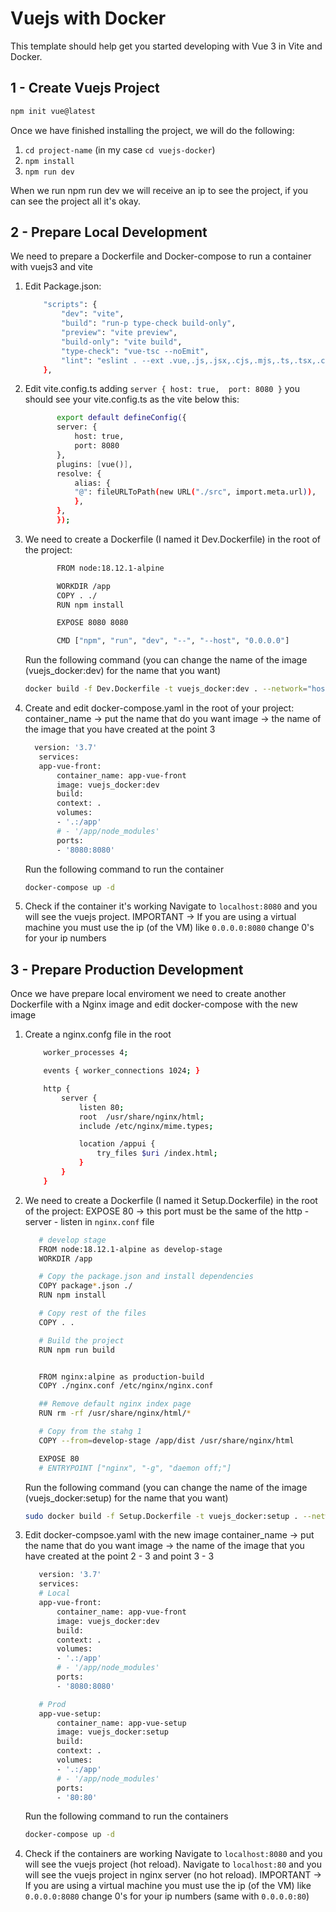 # Vuejs with Docker

This template should help get you started developing with Vue 3 in Vite and Docker.

## 1 - Create Vuejs Project

```sh
npm init vue@latest
```

Once we have finished installing the project, we will do the following:
1. `cd project-name` (in my case `cd vuejs-docker`)
2. `npm install`
3. `npm run dev`

When we run npm run dev we will receive an ip to see the project, if you can see the project all it's okay.

## 2 - Prepare Local Development
We need to prepare a Dockerfile and Docker-compose to run a container with vuejs3 and vite

1. Edit Package.json:
    ```sh
        "scripts": {
            "dev": "vite",
            "build": "run-p type-check build-only",
            "preview": "vite preview",
            "build-only": "vite build",
            "type-check": "vue-tsc --noEmit",
            "lint": "eslint . --ext .vue,.js,.jsx,.cjs,.mjs,.ts,.tsx,.cts,.mts --fix --ignore-path .gitignore"
        },

2. Edit vite.config.ts adding `server { host: true,  port: 8080 }` you should see your vite.config.ts as the vite below this:
     ```sh
            export default defineConfig({
            server: {
                host: true,
                port: 8080
            },
            plugins: [vue()],
            resolve: {
                alias: {
                "@": fileURLToPath(new URL("./src", import.meta.url)),
                },
            },
            });

3. We need to create a Dockerfile (I named it Dev.Dockerfile) in the root of the project:
     ```sh
            FROM node:18.12.1-alpine

            WORKDIR /app
            COPY . ./
            RUN npm install

            EXPOSE 8080 8080

            CMD ["npm", "run", "dev", "--", "--host", "0.0.0.0"]
    ```
    Run the following command (you can change the name of the image (vuejs_docker:dev) for the name that you want)
    ```sh
    docker build -f Dev.Dockerfile -t vuejs_docker:dev . --network="host"
    ```

4. Create and edit docker-compose.yaml in the root of your project:
    container_name -> put the name that do you want
    image -> the name of the image that you have created at the point 3
     ```sh
       version: '3.7'
        services:
        app-vue-front:
            container_name: app-vue-front
            image: vuejs_docker:dev
            build:
            context: .
            volumes:
            - '.:/app'
            # - '/app/node_modules'
            ports:
            - '8080:8080'
    ```
    Run the following command to run the container
    ```sh
    docker-compose up -d
    ```

5. Check if the container it's working
    Navigate to `localhost:8080` and you will see the vuejs project.
    IMPORTANT -> If you are using a virtual machine you must use the ip (of the VM) like `0.0.0.0:8080` change 0's for your ip numbers

## 3 - Prepare Production Development
Once we have prepare local enviroment we need to create another Dockerfile with a Nginx image and edit docker-compose with the new image
1. Create a nginx.confg file in the root
    ```sh
        worker_processes 4;

        events { worker_connections 1024; }

        http {
            server {
                listen 80;
                root  /usr/share/nginx/html;
                include /etc/nginx/mime.types;

                location /appui {
                    try_files $uri /index.html;
                }
            }
        }

2. We need to create a Dockerfile (I named it Setup.Dockerfile) in the root of the project:
    EXPOSE 80 -> this port must be the same of the http - server - listen in `nginx.conf` file
     ```sh
        # develop stage
        FROM node:18.12.1-alpine as develop-stage
        WORKDIR /app

        # Copy the package.json and install dependencies
        COPY package*.json ./
        RUN npm install

        # Copy rest of the files
        COPY . .

        # Build the project
        RUN npm run build


        FROM nginx:alpine as production-build
        COPY ./nginx.conf /etc/nginx/nginx.conf

        ## Remove default nginx index page
        RUN rm -rf /usr/share/nginx/html/*

        # Copy from the stahg 1
        COPY --from=develop-stage /app/dist /usr/share/nginx/html

        EXPOSE 80
        # ENTRYPOINT ["nginx", "-g", "daemon off;"]
    ```
    Run the following command (you can change the name of the image (vuejs_docker:setup) for the name that you want)
    ```sh
    sudo docker build -f Setup.Dockerfile -t vuejs_docker:setup . --network="host"
    ```

3. Edit docker-compsoe.yaml with the new image
    container_name -> put the name that do you want
    image -> the name of the image that you have created at the point 2 - 3 and point 3 - 3
     ```sh
        version: '3.7'
        services:
        # Local
        app-vue-front:
            container_name: app-vue-front
            image: vuejs_docker:dev
            build:
            context: .
            volumes:
            - '.:/app'
            # - '/app/node_modules'
            ports:
            - '8080:8080'

        # Prod
        app-vue-setup:
            container_name: app-vue-setup
            image: vuejs_docker:setup
            build:
            context: .
            volumes:
            - '.:/app'
            # - '/app/node_modules'
            ports:
            - '80:80'
    ```
    Run the following command to run the containers
    ```sh
    docker-compose up -d
    ```
4. Check if the containers are working
    Navigate to `localhost:8080` and you will see the vuejs project (hot reload).
    Navigate to `localhost:80` and you will see the vuejs project in nginx server (no hot reload).
    IMPORTANT -> If you are using a virtual machine you must use the ip (of the VM) like `0.0.0.0:8080` change 0's for your ip numbers (same with `0.0.0.0:80`)
